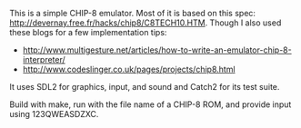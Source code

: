 This is a simple CHIP-8 emulator. Most of it is based on this spec:
http://devernay.free.fr/hacks/chip8/C8TECH10.HTM. Though I also used these blogs
for a few implementation tips:

* http://www.multigesture.net/articles/how-to-write-an-emulator-chip-8-interpreter/
* http://www.codeslinger.co.uk/pages/projects/chip8.html

It uses SDL2 for graphics, input, and sound and Catch2 for its test suite.

Build with make, run with the file name of a CHIP-8 ROM, and provide input using
123QWEASDZXC.
